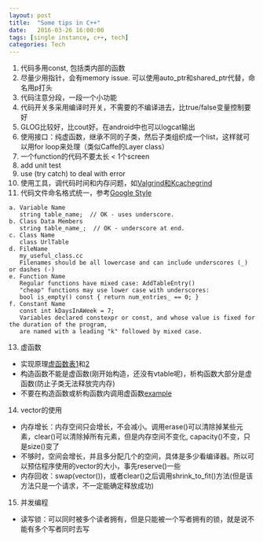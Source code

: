 ```yaml
---
layout: post
title:  "Some tips in C++"
date:   2016-03-26 16:00:00
tags: [single instance, c++, tech]
categories: Tech
---
```


1. 代码多用const, 包括类内部的函数
2. 尽量少用指针，会有memory issue. 可以使用auto_ptr和shared_ptr代替，命名用p打头
3. 代码注意分段，一段一个小功能
4. 代码开关多采用编译时开关，不需要的不编译进去，比true/false变量控制要好
6. GLOG比较好，比cout好。在android中也可以logcat输出
7. 使用接口：纯虚函数，继承不同的子类，然后子类组织成一个list，这样就可以用for loop来处理（类似Caffe的Layer class）
8. 一个function的代码不要太长 < 1个screen
9. add unit test
10. use (try catch) to deal with error
11. 使用工具，调代码时间和内存问题，如[Valgrind和Kcachegrind](http://wykvictor.github.io/2016/02/04/Profile-C++-Apps-Using-Kcachegrind.html)
12. 代码文件命名格式统一，参考[Google Style](https://google.github.io/styleguide/cppguide.html#Naming)

```    
a. Variable Name 
   string table_name;  // OK - uses underscore.
b. Class Data Members
   string table_name_;  // OK - underscore at end.
c. Class Name
   class UrlTable
d. FileName
   my_useful_class.cc
   Filenames should be all lowercase and can include underscores (_) or dashes (-)
e. Function Name 
   Regular functions have mixed case: AddTableEntry()
   "cheap" functions may use lower case with underscores:
   bool is_empty() const { return num_entries_ == 0; }
f. Constant Name 
   const int kDaysInAWeek = 7;
   Variables declared constexpr or const, and whose value is fixed for the duration of the program,
   are named with a leading "k" followed by mixed case.
```
13. 虚函数
   * 实现原理[虚函数表1](http://www.cnblogs.com/malecrab/p/5572730.html)和[2](https://blog.twofei.com/496/)
   * 构造函数不能是虚函数(刚开始构造，还没有vtable呢)，析构函数大部分是虚函数(防止子类无法释放完内存)
   * 不要在构造函数或析构函数内调用虚函数[example](http://www.cnblogs.com/vincently/p/4754206.html)
14. vector的使用
   * 内存增长：内存空间只会增长，不会减小。调用erase()可以清除掉某些元素，clear()可以清除掉所有元素，但是内存空间不变化, capacity()不变，只是size()变了
   * 不够时，空间会增长，并且多分配几个的空间，具体是多少看编译器。所以可以预估程序使用的vector的大小，事先reserve()一些
   * 内存回收：swap(vector<int>())，或者clear()之后调用shrink_to_fit()方法(但是该方法只是一个请求，不一定能确定释放成功)
15. 并发编程
   * 读写锁：可以同时被多个读者拥有，但是只能被一个写者拥有的锁，就是说不能有多个写者同时去写
